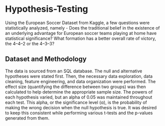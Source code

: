 # Hypothesis-Testing

Using the European Soccer Dataset from Kaggle, a few questions were statistically analyzed, namely - Does the traditional belief in the existence of an underlying advantage for European soccer teams playing at home have statistical significance? What formation has a better overall rate of victory, the 4–4–2 or the 4–3–3? 

## Dataset and Methodology
The data is sourced from an SQL database. The null and alternative hypotheses were stated first. Then, the necessary data exploration, data cleaning, feature engineering, and data organization were performed. The effect size (quantifying the difference between two groups) was then calculated to help determine the appropriate sample size. The powers of each hypothesis varied, but an alpha of 0.05 was maintained throughout each test. This alpha, or the significance level (α), is the probability of making the wrong decision when the null hypothesis is true. It was desired to keep this consistent while performing various t-tests and the p-values generated from them.


